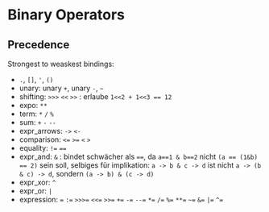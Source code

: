 # Binary Operators

## Precedence

Strongest to weaskest bindings:

- `.`, `[]`, `'`, `()`
- unary: unary `+`, unary `-`, `~`
- shifting: `>>>` `<<` `>>` : erlaube `1<<2 + 1<<3 == 12`
- expo: `**`
- term: `*` `/` `%`
- sum: `+` `-` `--`
- expr_arrows: `->` `<-`
- comparison: `<=` `>=` `<` `>`
- equality: `!=` `==` 
- expr_and: `&` : bindet schwächer als `==`, da `a==1 & b==2` nicht `(a == (1&b) == 2)` sein soll, selbiges für implikation: `a -> b & c -> d` ist nicht `a -> (b & c) -> d`, sondern `(a -> b) & (c -> d)`
- expr_xor: `^` 
- expr_or: `|`
- expression: `=` `:=` `>>>=` `<<=` `>>=` `+=` `-=` `--=` `*=` `/=` `%=` `**=` `~=` `&=` `|=` `^=`
